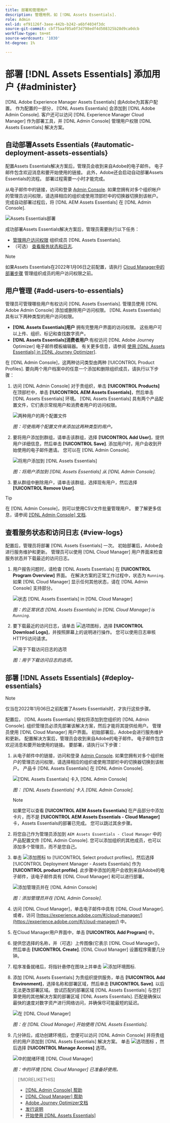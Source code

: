 ```yaml
---
title: 部署和管理用户
description: 管理用例，如 [!DNL Assets Essentials].
role: Admin
exl-id: ef91126f-3aee-442b-b242-a6bf4034f3dc
source-git-commit: cbf75aaf05a0f3d798edf4d508325b28d9ca0dcb
workflow-type: tm+mt
source-wordcount: '1030'
ht-degree: 1%

---
```


# 部署 [!DNL Assets Essentials] 添加用户 {#administer}

[!DNL Adobe Experience Manager Assets Essentials] 由Adobe为其客户配置。 作为配置的一部分， [!DNL Assets Essentials] 会添加到 [!DNL Adobe Admin Console]. 客户还可以访问 [!DNL Experience Manager Cloud Manager] 作为部署工具，并 [!DNL Admin Console] 管理用户权限 [!DNL Assets Essentials] 解决方案。

## 自动部署Assets Essentials {#automatic-deployment-assets-essentials}

配置Assets Essentials解决方案后，管理员会收到来自Adobe的电子邮件。 电子邮件包含欢迎消息和要开始使用的链接。 此外，Adobe还会启动自动部署Assets Essentials的流程。 部署过程需要一小时才能完成。

从电子邮件中的链接，访问和登录 [Admin Console](https://adminconsole.adobe.com). 如果您拥有对多个组织帐户的管理员访问权限，请选择相应的组织或使用顶部栏中的切换器切换到该帐户。 完成自动部署过程后，将 [!DNL AEM Assets Essentials] 在 [!DNL Admin Console].

![Assets Essentials部署](assets/assets-essentials-deployment.png)

成功部署Assets Essentials解决方案后，管理员需要执行以下任务：

* [管理用户访问权限](#add-users-to-essentials) 组织成员 [!DNL Assets Essentials].
* （可选） [查看服务状态和日志](#view-logs).

>[!NOTE]
>
>如果Assets Essentials在2022年1月06日之前配置，请执行 [Cloud Manager中的部署步骤](#deploy-essentials) 管理组织成员的用户访问权限之前。


## 用户管理 {#add-users-to-essentials}

管理员可管理哪些用户有权访问 [!DNL Assets Essentials]. 管理员使用 [!DNL Adobe Admin Console] 添加或删除用户访问权限。 [!DNL Assets Essentials] 具有以下两种类型的用户访问权限。

* **[!DNL Assets Essentials]用户** 拥有完整用户界面的访问权限。 这些用户可以上传、组织、标记和查找数字资产。
* **[!DNL Assets Essentials]消费者用户**:有权访问 [!DNL Adobe Journey Optimizer] 电子邮件模板编辑器。 有关更多信息，请参阅 [使用 [!DNL Assets Essentials] in [!DNL Journey Optimizer]](https://experienceleague.adobe.com/docs/journey-optimizer/using/create-messages/assets-essentials.html).

在 [!DNL Admin Console]，这两种访问类型由两种 [!UICONTROL Product Profiles]. 要向两个用户档案中的任意一个添加和删除组织成员，请执行以下步骤：

1. 访问 [!DNL Admin Console] 对于贵组织，单击 **[!UICONTROL Products]** 在顶部栏中，单击 **[!UICONTROL AEM Assets Essentials]**，然后单击 [!DNL Assets Essentials] 环境。 [!DNL Assets Essentials] 具有两个产品配置文件，它们表示常规用户和消费者用户的访问权限。

   ![两种用户的两个配置文件](assets/adminconsole-user-types.png)

   *图：可使用两个配置文件来添加这两种类型的用户。*

1. 要将用户添加到群组，请单击该群组，选择 **[!UICONTROL Add User]**，提供用户详细信息，然后单击 **[!UICONTROL Save]**. 添加用户时，用户会收到开始使用的电子邮件邀请。 您可以在 [!DNL Admin Console].

   ![将用户添加到 [!DNL Assets Essentials]](assets/adminconsole-add-user.png)

   *图：将用户添加到 [!DNL Assets Essentials] 从 [!DNL Admin Console].*

1. 要从群组中删除用户，请单击该群组，选择现有用户，然后选择 **[!UICONTROL Remove User]**.

>[!TIP]
>
>在 [!DNL Admin Console]，则可以使用CSV文件批量管理用户。 要了解更多信息，请参阅 [[!DNL Admin Console] 文档](https://helpx.adobe.com/enterprise/using/accounts.html).

## 查看服务状态和访问日志 {#view-logs}

配置后，管理员将部署 [!DNL Assets Essentials] 一次。 初始部署后，Adobe会进行服务维护和更新。 管理员可以使用 [!DNL Cloud Manager] 用户界面来检查服务状态并下载最近的访问日志。

1. 用户报告问题时，请检查 [!DNL Assets Essentials] 在 **[!UICONTROL Program Overview]** 界面。 在解决方案的正常工作过程中，状态为 `Running`. 如果 [!DNL Cloud Manager] 显示任何其他状态，请在 [!DNL Admin Console] 支持部分。

   ![状态 [!DNL Assets Essentials] in [!DNL Cloud Manager]](assets/cloudmanager-manage-access-essentials.png)

   *图：的正常状态 [!DNL Assets Essentials] in [!DNL Cloud Manager] is `Running`.*

1. 要下载最近的访问日志，请单击 ![选项图标](assets/do-not-localize/options-ellipses-icon.png)，选择 **[!UICONTROL Download Logs]**，并按照屏幕上的说明进行操作。 您可以使用日志审核HTTPS访问请求。

   ![ 用于下载访问日志的选项](assets/cloudmanager-download-logs.png)

   *图：用于下载访问日志的选项。*

## 部署 [!DNL Assets Essentials] {#deploy-essentials}

>[!NOTE]
>
>仅当在2022年1月06日之前配置了Assets Essentials时，才执行这些步骤。

配置后， [!DNL Assets Essentials] 授权将添加到您组织的 [!DNL Admin Console]. 组织管理员必须先部署该解决方案，然后才能将其提供给用户。 管理员使用 [!DNL Cloud Manager] 用户界面。 初始部署后，Adobe会进行服务维护和更新。 配置解决方案后，管理员会收到来自Adobe的电子邮件。 电子邮件包含欢迎消息和要开始使用的链接。 要部署，请执行以下步骤：

1. 从电子邮件中的链接，访问和登录 [Admin Console](https://adminconsole.adobe.com). 如果您拥有对多个组织帐户的管理员访问权限，请选择相应的组织或使用顶部栏中的切换器切换到该帐户。 产品卡 [!DNL Assets Essentials] 在 [!DNL Admin Console].

   ![[!DNL Assets Essentials] 卡入 [!DNL Admin Console]](assets/essentials-in-admin-console.png)

   *图： [!DNL Assets Essentials] 卡入 [!DNL Admin Console].*

   >[!NOTE]
   >
   >如果您可以查看 **[!UICONTROL AEM Assets Essentials]** 在产品部分中添加卡片，而不是 **[!UICONTROL AEM Assets Essentials - Cloud Manager]** 卡，Assets Essentials的部署已完成。 您可以跳过其余步骤。

1. 将您自己作为管理员添加到 `AEM Assets Essentials - Cloud Manager` 中的产品配置文件 [!DNL Admin Console]. 您可以添加组织的其他成员，也可以添加多个管理员，而不是您自己。

1. 单击 ![添加图标](assets/do-not-localize/add-icon.svg) to [!UICONTROL Select product profiles]，然后选择 [!UICONTROL Deployment Manager - Assets Essentials] 作为 **[!UICONTROL product profile]**. 此步骤中添加的用户会收到来自Adobe的电子邮件，该电子邮件具有 [!DNL Cloud Manager] 和可以进行部署。

   ![添加管理员并在 [!DNL Admin Console]](assets/adminconsole-user1.png)

   *图：添加管理员并在 [!DNL Admin Console].*

1. 访问 [!DNL Cloud Manager]，单击电子邮件中具有 [!DNL Cloud Manager]. 或者，访问 [https://experience.adobe.com/#/cloud-manager/](https://experience.adobe.com/#/cloud-manager/) 中。

1. 在Cloud Manager用户界面中，单击 **[!UICONTROL Add Program]** 中。

1. 提供您选择的名称，并（可选）上传图像(它表示 [!DNL Cloud Manager])，然后单击 **[!UICONTROL Create]**. [!DNL Cloud Manager] 设置程序需要几分钟。

1. 程序准备就绪后，将指针悬停在图块上并单击 ![添加环境图标](assets/do-not-localize/add-environment-icon.png).

1. 添加 [!DNL Assets Essentials] 为贵组织提供服务，单击 **[!UICONTROL Add Environment]**，选择名称和部署区域，然后单击 **[!UICONTROL Save]**. 以后无法更改部署区域。 尝试匹配的部署区域 [!DNL Assets Essentials] 与您打算使用的其他解决方案的部署区域 [!DNL Assets Essentials]. 匹配是确保以最快的速度对数字资产进行网络访问，并确保尽可能最短的延迟。

   ![在 [!DNL Cloud Manager]](assets/cloudmanager-add-environment-for-essentials.png)

   *图：在 [!DNL Cloud Manager] 开始使用 [!DNL Assets Essentials].*

1. 几分钟后，成功创建环境后，您便可以访问 [!DNL Admin Console] 并将贵组织的用户添加到 [!DNL Assets Essentials] 解决方案。 单击 ![选项图标](assets/do-not-localize/options-ellipses-icon.png) ，然后选择 **[!UICONTROL Manage Access]** 选项。

   ![中的就绪环境 [!DNL Cloud Manager]](assets/cloudmanager-manage-access-essentials.png)

   *图：中的环境 [!DNL Cloud Manager] 已准备好使用。*

>[!MORELIKETHIS]
>
>* [[!DNL Admin Console] 帮助](https://helpx.adobe.com/enterprise/using/admin-console.html)
>* [[!DNL Cloud Manager] 帮助](https://experienceleague.adobe.com/docs/experience-manager-cloud-manager/using/introduction-to-cloud-manager.html?lang=zh-Hans)
>* [Adobe Journey Optimizer文档](https://experienceleague.adobe.com/docs/journey-optimizer/using/ajo-home.html)
>* [发行说明](release-notes.md)
>* [开始使用 [!DNL Assets Essentials]](get-started.md)

